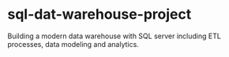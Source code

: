 # sql-dat-warehouse-project
Building a modern data warehouse with SQL server including ETL processes, data modeling and analytics.
